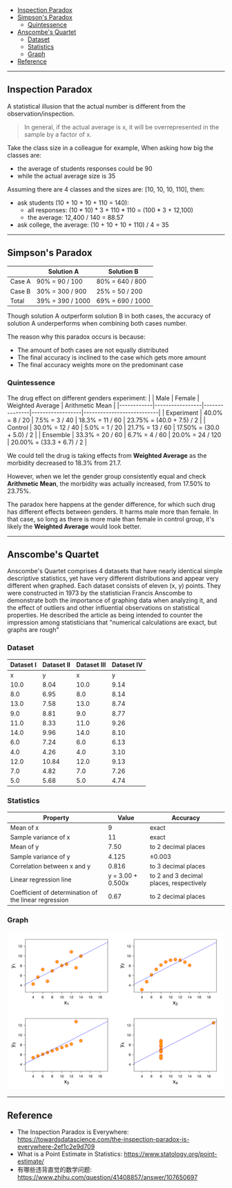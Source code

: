
- [Inspection Paradox](#inspection-paradox)
- [Simpson's Paradox](#simpsons-paradox)
  - [Quintessence](#quintessence)
- [Anscombe's Quartet](#anscombes-quartet)
  - [Dataset](#dataset)
  - [Statistics](#statistics)
  - [Graph](#graph)
- [Reference](#reference)


-------------------------------------------------------------------------------
## Inspection Paradox
A statistical illusion that the actual number is different from the observation/inspection.

> In general, if the actual average is x, it will be overrepresented in the sample by a factor of x.

Take the class size in a colleague for example,
When asking how big the classes are:
- the average of students responses could be 90
- while the actual average size is 35

Assuming there are 4 classes and the sizes are: [10, 10, 10, 110], then:
- ask students (10 + 10 + 10 + 110 = 140):
  - all responses: (10 * 10) * 3 + 110 * 110 = (100 * 3 + 12,100)
  - the average: 12,400 / 140 = 88.57
- ask college, the average: (10 + 10 + 10 + 110) / 4 = 35


-------------------------------------------------------------------------------
## Simpson's Paradox
|        | Solution A       | Solution B       |
|--------|------------------|------------------|
| Case A | 90% = 90 / 100   | 80% = 640 / 800  |
| Case B | 30% = 300 / 900  | 25% = 50 / 200   |
| Total  | 39% = 390 / 1000 | 69% = 690 / 1000 |

Though solution A outperform solution B in both cases, the accuracy of solution A underperforms when combining both cases number.

The reason why this paradox occurs is because:
- The amount of both cases are not equally distributed
- The final accuracy is inclined to the case which gets more amount
- The final accuracy weights more on the predominant case

### Quintessence
The drug effect on different genders experiment:
|            | Male            | Female        | Weighted Average | Arithmetic Mean           |
|------------|-----------------|---------------|------------------|---------------------------|
| Experiment | 40.0% =  8 / 20 | 7.5% = 3 / 40 | 18.3% = 11 / 60  | 23.75% = (40.0 + 7.5) / 2 |
| Control    | 30.0% = 12 / 40 | 5.0% = 1 / 20 | 21.7% = 13 / 60  | 17.50% = (30.0 + 5.0) / 2 |
| Ensemble   | 33.3% = 20 / 60 | 6.7% = 4 / 60 | 20.0% = 24 / 120 | 20.00% = (33.3 + 6.7) / 2 |

We could tell the drug is taking effects from __Weighted Average__ as the morbidity decreased to 18.3% from 21.7.

However, when we let the gender group consistently equal and check __Arithmetic Mean__, the morbidity was actually increased, from 17.50% to 23.75%.

The paradox here happens at the gender difference, for which such drug has different effects between genders. It harms male more than female. In that case, so long as there is more male than female in control group, it's likely the __Weighted Average__ would look better.


-------------------------------------------------------------------------------
## Anscombe's Quartet
Anscombe's Quartet comprises 4 datasets that have nearly identical simple
descriptive statistics, yet have very different distributions and appear very
different when graphed.
Each dataset consists of eleven (x, y) points.
They were constructed in 1973 by the statistician Francis Anscombe to demonstrate
both the importance of graphing data when analyzing it, and the effect of outliers
and other influential observations on statistical properties.
He described the article as being intended to counter the impression among
statisticians that "numerical calculations are exact, but graphs are rough"

### Dataset
| Dataset I | Dataset II | Dataset III | Dataset IV |
| --- | --- | --- | --- |
| x | y | x | y | x | y | x | y |
| 10.0 | 8.04 | 10.0 | 9.14 | 10.0 | 7.46 | 8.0 | 6.58 |
| 8.0 | 6.95 | 8.0 | 8.14 | 8.0 | 6.77 | 8.0 | 5.76 |
| 13.0 | 7.58 | 13.0 | 8.74 | 13.0 | 12.74 | 8.0 | 7.71 |
| 9.0 | 8.81 | 9.0 | 8.77 | 9.0 | 7.11 | 8.0 | 8.84 |
| 11.0 | 8.33 | 11.0 | 9.26 | 11.0 | 7.81 | 8.0 | 8.47 |
| 14.0 | 9.96 | 14.0 | 8.10 | 14.0 | 8.84 | 8.0 | 7.04 |
| 6.0 | 7.24 | 6.0 | 6.13 | 6.0 | 6.08 | 8.0 | 5.25 |
| 4.0 | 4.26 | 4.0 | 3.10 | 4.0 | 5.39 | 19.0 | 12.50 |
| 12.0 | 10.84 | 12.0 | 9.13 | 12.0 | 8.15 | 8.0 | 5.56 |
| 7.0 | 4.82 | 7.0 | 7.26 | 7.0 | 6.42 | 8.0 | 7.91 |
| 5.0 | 5.68 | 5.0 | 4.74 | 5.0 | 5.73 | 8.0 | 6.89 |

### Statistics
| Property | Value | Accuracy |
| --- | --- | --- |
| Mean of x | 9 | exact |
| Sample variance of x | 11 | exact |
| Mean of y | 7.50 | to 2 decimal places |
| Sample variance of y | 4.125 | ±0.003 |
| Correlation between x and y | 0.816 | to 3 decimal places |
| Linear regression line | y = 3.00 + 0.500x | to 2 and 3 decimal places, respectively |
| Coefficient of determination of the linear regression | 0.67 | to 2 decimal places |

### Graph
![Anscombe's Quartet.png](<picture/Anscombe's Quartet.png>)

-------------------------------------------------------------------------------
## Reference
- The Inspection Paradox is Everywhere: https://towardsdatascience.com/the-inspection-paradox-is-everywhere-2ef1c2e9d709
- What is a Point Estimate in Statistics: https://www.statology.org/point-estimate/
- 有哪些违背直觉的数学问题: https://www.zhihu.com/question/41408857/answer/107650697
